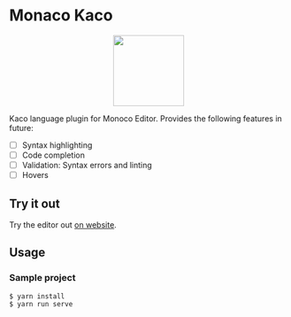 # Monaco Kaco

<div align=center><img width="128" height="128" src="./kaco.png"/></div>

Kaco language plugin for Monoco Editor. Provides the following features in future:

- [ ] Syntax highlighting
- [ ] Code completion
- [ ] Validation: Syntax errors and linting
- [ ] Hovers

## Try it out

Try the editor out [on website](https://hfutsora.github.io/monaco-kaco/).

## Usage

### Sample project

```shell
$ yarn install
$ yarn run serve
```
